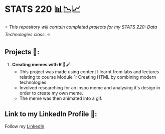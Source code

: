 # STATS 220 📊📉📈
⭐ *This repository will contain completed projects for my STATS 220: Data Technologies class.* ⭐

## Projects 📑:
1. **Creating memes with R** 🎨🖌️:
   * This project was made using content I learnt from labs and lectures relating to course Module 1: Creating HTML by combining modern technologies.
   * Involved researching for an inspo meme and analysing it's design in order to create my own meme.
   * The meme was then animated into a gif.

## **Link to my LinkedIn Profile** 🔗:
Follow my [LinkedIn](https://www.linkedin.com/in/nidha-nureen-0b652)
